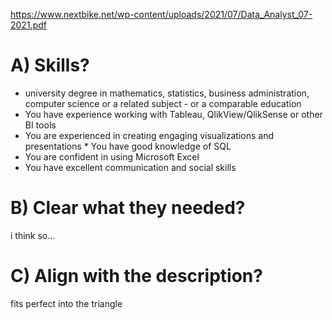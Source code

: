 https://www.nextbike.net/wp-content/uploads/2021/07/Data_Analyst_07-2021.pdf

# A) Skills?
 * university degree in mathematics, statistics, business administration, computer science or a related subject - or a comparable education
 * You have experience working with Tableau, QlikView/QlikSense or other BI tools
* You are experienced in creating engaging visualizations and presentations * You have good knowledge of SQL
 * You are confident in using Microsoft Excel
 * You have excellent communication and social skills

# B) Clear what they needed?

i think so...

# C) Align with the description?

fits perfect into the triangle
